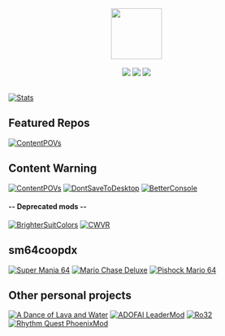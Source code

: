 <div id="header" align="center">
  <img src="https://encrypted-tbn0.gstatic.com/images?q=tbn:ANd9GcRt9iETI9mzKdrKr9dfXy5HCGX73EZS3Za8Ag&s" width="100"/>
</div><br>
<div id="badges" align="center">
    <a href="https://youtube.com/@gingerphoenix10"><img src="https://img.shields.io/youtube/channel/subscribers/UC87r86fo6uhoIsBqV_lYN9Q?style=for-the-badge&logo=youtube&logoColor=red"></a>
    <a href="https://gingerphoenix10.com"><img src="https://img.shields.io/badge/Website-gray?style=for-the-badge"></a>
    <a href="https://discord.gg/TZ8qW4HRsG"><img src="https://img.shields.io/discord/1166129414547980459?logo=discord&logoColor=white&label=discord&color=3b6cff&style=for-the-badge"></a>
</div><br>

[![Stats](https://github-readme-stats.vercel.app/api/?username=gingerphoenix10&theme=tokyonight)](https://github.com/gingerphoenix10)

## Featured Repos

[![ContentPOVs](https://github-readme-stats.vercel.app/api/pin/?username=gingerphoenix10&repo=ContentPOVs&show_icons=true&theme=tokyonight&hide_border=true&description_lines_count=2)](https://gingerphoenix10.com/gingerphoenix10/ContentPOVs)

## Content Warning
[![ContentPOVs](https://github-readme-stats.vercel.app/api/pin/?username=gingerphoenix10&repo=ContentPOVs&show_icons=true&theme=tokyonight&hide_border=true&description_lines_count=2)](https://gingerphoenix10.com/gingerphoenix10/ContentPOVs)
[![DontSaveToDesktop](https://github-readme-stats.vercel.app/api/pin/?username=gingerphoenix10&repo=DontSaveToDesktop&show_icons=true&theme=tokyonight&hide_border=true&description_lines_count=2)](https://gingerphoenix10.com/gingerphoenix10/DontSaveToDesktop)
[![BetterConsole](https://github-readme-stats.vercel.app/api/pin/?username=gingerphoenix10&repo=BetterConsole&show_icons=true&theme=tokyonight&hide_border=true&description_lines_count=2)](https://gingerphoenix10.com/gingerphoenix10/BetterConsole)
#### -- Deprecated mods --
[![BrighterSuitColors](https://github-readme-stats.vercel.app/api/pin/?username=gingerphoenix10&repo=BrighterSuitColors&show_icons=true&theme=tokyonight&hide_border=true&description_lines_count=2)](https://gingerphoenix10.com/gingerphoenix10/BrighterSuitColors)
[![CWVR](https://github-readme-stats.vercel.app/api/pin/?username=gingerphoenix10&repo=CWVR&show_icons=true&theme=tokyonight&hide_border=true&description_lines_count=2)](https://gingerphoenix10.com/gingerphoenix10/CWVR)

## sm64coopdx
[![Super Mania 64](https://github-readme-stats.vercel.app/api/pin/?username=gingerphoenix10&repo=super-mania-64&show_icons=true&theme=tokyonight&hide_border=true&description_lines_count=2)](https://gingerphoenix10.com/gingerphoenix10/super-mania-64)
[![Mario Chase Deluxe](https://github-readme-stats.vercel.app/api/pin/?username=gingerphoenix10&repo=mario-chase-dx&show_icons=true&theme=tokyonight&hide_border=true&description_lines_count=2)](https://gingerphoenix10.com/gingerphoenix10/mario-chase-dx)
[![Pishock Mario 64](https://github-readme-stats.vercel.app/api/pin/?username=gingerphoenix10&repo=pishock-mario-64&show_icons=true&theme=tokyonight&hide_border=true&description_lines_count=2)](https://gingerphoenix10.com/gingerphoenix10/pishock-mario-64)

## Other personal projects
[![A Dance of Lava and Water](https://github-readme-stats.vercel.app/api/pin/?username=gingerphoenix10&repo=adofai-roblox&show_icons=true&theme=tokyonight&hide_border=true&description_lines_count=2)](https://gingerphoenix10.com/gingerphoenix10/adofai-roblox)
[![ADOFAI LeaderMod](https://github-readme-stats.vercel.app/api/pin/?username=gingerphoenix10&repo=AdofaiLeaderMod&show_icons=true&theme=tokyonight&hide_border=true&description_lines_count=2)](https://gingerphoenix10.com/gingerphoenix10/AdofaiLeaderMod)
[![Ro32](https://github-readme-stats.vercel.app/api/pin/?username=gingerphoenix10&repo=Ro32&show_icons=true&theme=tokyonight&hide_border=true&description_lines_count=2)](https://gingerphoenix10.com/gingerphoenix10/Ro32)
[![Rhythm Quest PhoenixMod](https://github-readme-stats.vercel.app/api/pin/?username=gingerphoenix10&repo=Rhythm-Quest-PhoenixMod&show_icons=true&theme=tokyonight&hide_border=true&description_lines_count=2)](https://gingerphoenix10.com/gingerphoenix10/Rhythm-Quest-PhoenixMod)
